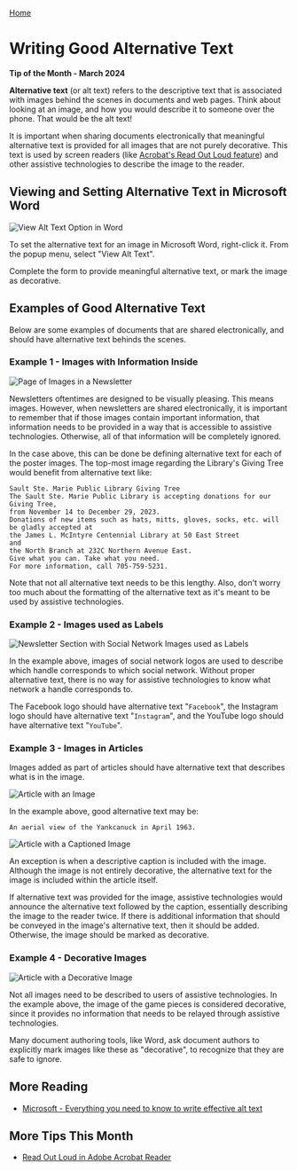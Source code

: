 [Home](https://cityssm.github.io/tip-of-the-month/)

# Writing Good Alternative Text

**Tip of the Month - March 2024**

**Alternative text** (or alt text) refers to the descriptive text that is associated with images
behind the scenes in documents and web pages.
Think about looking at an image, and how you would describe it to someone over the phone.
That would be the alt text!

It is important when sharing documents electronically
that meaningful alternative text is provided for all images that are not purely decorative.
This text is used by screen readers (like [Acrobat's Read Out Loud feature](pdf-read-out-loud.md)) and other assistive technologies to describe the image to the reader.

## Viewing and Setting Alternative Text in Microsoft Word

![View Alt Text Option in Word](word-viewAltText.png)

To set the alternative text for an image in Microsoft Word, right-click it.
From the popup menu, select "View Alt Text".

Complete the form to provide meaningful alternative text,
or mark the image as decorative.

## Examples of Good Alternative Text

Below are some examples of documents that are shared electronically,
and should have alternative text behinds the scenes.

### Example 1 - Images with Information Inside

![Page of Images in a Newsletter](altText-imagePage.png)

Newsletters oftentimes are designed to be visually pleasing. This means images.
However, when newsletters are shared electronically, it is important to remember that if those images
contain important information, that information needs to be provided in a way that is
accessible to assistive technologies. Otherwise, all of that information will be completely ignored.

In the case above, this can be done be defining alternative text for each of the poster images.
The top-most image regarding the Library's Giving Tree would benefit from alternative text like:

    Sault Ste. Marie Public Library Giving Tree
    The Sault Ste. Marie Public Library is accepting donations for our Giving Tree,
    from November 14 to December 29, 2023.
    Donations of new items such as hats, mitts, gloves, socks, etc. will be gladly accepted at
    the James L. McIntyre Centennial Library at 50 East Street
    and
    the North Branch at 232C Northern Avenue East.
    Give what you can. Take what you need.
    For more information, call 705-759-5231.

Note that not all alternative text needs to be this lengthy.
Also, don't worry too much about the formatting of the alternative text
as it's meant to be used by assistive technologies.

### Example 2 - Images used as Labels

![Newsletter Section with Social Network Images used as Labels](altText-imagesAsLabels.png)

In the example above, images of social network logos are used to describe
which handle corresponds to which social network. Without proper alternative text,
there is no way for assistive technologies to know what network a handle corresponds to.

The Facebook logo should have alternative text "`Facebook`",
the Instagram logo should have alternative text "`Instagram`",
and the YouTube logo should have alternative text "`YouTube`".

### Example 3 - Images in Articles

Images added as part of articles should have alternative text that describes what is in the image.

![Article with an Image](altText-imageInArticle.png)

In the example above, good alternative text may be:

    An aerial view of the Yankcanuck in April 1963.

![Article with a Captioned Image](altText-imageInArticle2.png)

An exception is when a descriptive caption is included with the image.
Although the image is not entirely decorative, the alternative text for the image
is included within the article itself.

If alternative text was provided for the image, assistive technologies would announce
the alternative text followed by the caption, essentially describing the image
to the reader twice.
If there is additional information that should be conveyed in the image's alternative text,
then it should be added. Otherwise, the image should be marked as decorative.

### Example 4 - Decorative Images

![Article with a Decorative Image](altText-decorative.png)

Not all images need to be described to users of assistive technologies.
In the example above, the image of the game pieces is considered decorative,
since it provides no information that needs to be relayed through assistive technologies.

Many document authoring tools, like Word, ask document authors to explicitly
mark images like these as "decorative", to recognize that they are safe to ignore.

## More Reading

- [Microsoft - Everything you need to know to write effective alt text](https://support.microsoft.com/en-us/office/everything-you-need-to-know-to-write-effective-alt-text-df98f884-ca3d-456c-807b-1a1fa82f5dc2)

## More Tips This Month

- [Read Out Loud in Adobe Acrobat Reader](pdf-read-out-loud.md)

